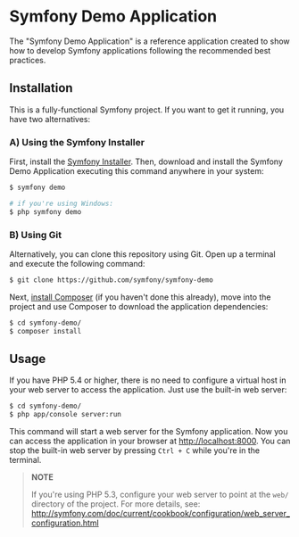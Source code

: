 Symfony Demo Application
========================

The "Symfony Demo Application" is a reference application created to show how
to develop Symfony applications following the recommended best practices.

Installation
------------

This is a fully-functional Symfony project. If you want to get it running,
you have two alternatives:

### A) Using the Symfony Installer

First, install the [Symfony Installer](https://github.com/symfony/symfony-installer).
Then, download and install the Symfony Demo Application executing this command
anywhere in your system:

```bash
$ symfony demo

# if you're using Windows:
$ php symfony demo
```

### B) Using Git

Alternatively, you can clone this repository using Git. Open up a terminal and
execute the following command:

```bash
$ git clone https://github.com/symfony/symfony-demo
````

Next, [install Composer](http://symfony.com/doc/current/cookbook/composer.html)
(if you haven't done this already), move into the project and use Composer to
download the application dependencies:

```bash
$ cd symfony-demo/
$ composer install
```

Usage
-----

If you have PHP 5.4 or higher, there is no need to configure a virtual host
in your web server to access the application. Just use the built-in web server:

```bash
$ cd symfony-demo/
$ php app/console server:run
```

This command will start a web server for the Symfony application. Now you can access
the application in your browser at <http://localhost:8000>. You can stop the built-in
web server by pressing `Ctrl + C` while you're in the terminal.

> **NOTE**
>
> If you're using PHP 5.3, configure your web server to point at the `web/`
> directory of the project. For more details, see:
> http://symfony.com/doc/current/cookbook/configuration/web_server_configuration.html
